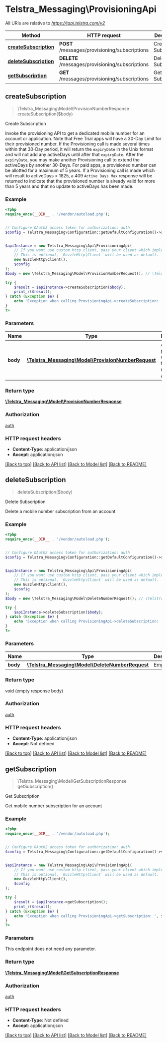# Telstra_Messaging\ProvisioningApi

All URIs are relative to *https://tapi.telstra.com/v2*

Method | HTTP request | Description
------------- | ------------- | -------------
[**createSubscription**](ProvisioningApi.md#createSubscription) | **POST** /messages/provisioning/subscriptions | Create Subscription
[**deleteSubscription**](ProvisioningApi.md#deleteSubscription) | **DELETE** /messages/provisioning/subscriptions | Delete Subscription
[**getSubscription**](ProvisioningApi.md#getSubscription) | **GET** /messages/provisioning/subscriptions | Get Subscription



## createSubscription

> \Telstra_Messaging\Model\ProvisionNumberResponse createSubscription($body)

Create Subscription

Invoke the provisioning API to get a dedicated mobile number for an account or application.  Note that Free Trial apps will have a 30-Day Limit for their provisioned number. If the Provisioning call is made several times within that 30-Day period, it will return the `expiryDate` in the Unix format and will not add any activeDays until after that `expiryDate`. After the `expiryDate`, you may make another Provisioning call to extend the activeDays by another 30-Days.  For paid apps, a provisioned number can be allotted for a maximum of 5 years. If a Provisioning call is made which will result to activeDays > 1825, a 409 `Active Days Max` response will be returned to indicate that the provisioned number is already valid for more than 5 years and that no update to activeDays has been made.

### Example

```php
<?php
require_once(__DIR__ . '/vendor/autoload.php');


// Configure OAuth2 access token for authorization: auth
$config = Telstra_Messaging\Configuration::getDefaultConfiguration()->setAccessToken('YOUR_ACCESS_TOKEN');


$apiInstance = new Telstra_Messaging\Api\ProvisioningApi(
    // If you want use custom http client, pass your client which implements `GuzzleHttp\ClientInterface`.
    // This is optional, `GuzzleHttp\Client` will be used as default.
    new GuzzleHttp\Client(),
    $config
);
$body = new \Telstra_Messaging\Model\ProvisionNumberRequest(); // \Telstra_Messaging\Model\ProvisionNumberRequest | A JSON payload containing the required attributes

try {
    $result = $apiInstance->createSubscription($body);
    print_r($result);
} catch (Exception $e) {
    echo 'Exception when calling ProvisioningApi->createSubscription: ', $e->getMessage(), PHP_EOL;
}
?>
```

### Parameters


Name | Type | Description  | Notes
------------- | ------------- | ------------- | -------------
 **body** | [**\Telstra_Messaging\Model\ProvisionNumberRequest**](../Model/ProvisionNumberRequest.md)| A JSON payload containing the required attributes |

### Return type

[**\Telstra_Messaging\Model\ProvisionNumberResponse**](../Model/ProvisionNumberResponse.md)

### Authorization

[auth](../../README.md#auth)

### HTTP request headers

- **Content-Type**: application/json
- **Accept**: application/json

[[Back to top]](#) [[Back to API list]](../../README.md#documentation-for-api-endpoints)
[[Back to Model list]](../../README.md#documentation-for-models)
[[Back to README]](../../README.md)


## deleteSubscription

> deleteSubscription($body)

Delete Subscription

Delete a mobile number subscription from an account

### Example

```php
<?php
require_once(__DIR__ . '/vendor/autoload.php');


// Configure OAuth2 access token for authorization: auth
$config = Telstra_Messaging\Configuration::getDefaultConfiguration()->setAccessToken('YOUR_ACCESS_TOKEN');


$apiInstance = new Telstra_Messaging\Api\ProvisioningApi(
    // If you want use custom http client, pass your client which implements `GuzzleHttp\ClientInterface`.
    // This is optional, `GuzzleHttp\Client` will be used as default.
    new GuzzleHttp\Client(),
    $config
);
$body = new \Telstra_Messaging\Model\DeleteNumberRequest(); // \Telstra_Messaging\Model\DeleteNumberRequest | EmptyArr

try {
    $apiInstance->deleteSubscription($body);
} catch (Exception $e) {
    echo 'Exception when calling ProvisioningApi->deleteSubscription: ', $e->getMessage(), PHP_EOL;
}
?>
```

### Parameters


Name | Type | Description  | Notes
------------- | ------------- | ------------- | -------------
 **body** | [**\Telstra_Messaging\Model\DeleteNumberRequest**](../Model/DeleteNumberRequest.md)| EmptyArr |

### Return type

void (empty response body)

### Authorization

[auth](../../README.md#auth)

### HTTP request headers

- **Content-Type**: application/json
- **Accept**: Not defined

[[Back to top]](#) [[Back to API list]](../../README.md#documentation-for-api-endpoints)
[[Back to Model list]](../../README.md#documentation-for-models)
[[Back to README]](../../README.md)


## getSubscription

> \Telstra_Messaging\Model\GetSubscriptionResponse getSubscription()

Get Subscription

Get mobile number subscription for an account

### Example

```php
<?php
require_once(__DIR__ . '/vendor/autoload.php');


// Configure OAuth2 access token for authorization: auth
$config = Telstra_Messaging\Configuration::getDefaultConfiguration()->setAccessToken('YOUR_ACCESS_TOKEN');


$apiInstance = new Telstra_Messaging\Api\ProvisioningApi(
    // If you want use custom http client, pass your client which implements `GuzzleHttp\ClientInterface`.
    // This is optional, `GuzzleHttp\Client` will be used as default.
    new GuzzleHttp\Client(),
    $config
);

try {
    $result = $apiInstance->getSubscription();
    print_r($result);
} catch (Exception $e) {
    echo 'Exception when calling ProvisioningApi->getSubscription: ', $e->getMessage(), PHP_EOL;
}
?>
```

### Parameters

This endpoint does not need any parameter.

### Return type

[**\Telstra_Messaging\Model\GetSubscriptionResponse**](../Model/GetSubscriptionResponse.md)

### Authorization

[auth](../../README.md#auth)

### HTTP request headers

- **Content-Type**: Not defined
- **Accept**: application/json

[[Back to top]](#) [[Back to API list]](../../README.md#documentation-for-api-endpoints)
[[Back to Model list]](../../README.md#documentation-for-models)
[[Back to README]](../../README.md)

